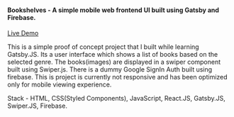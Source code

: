 <h4>Bookshelves - A simple mobile web frontend UI built using Gatsby and Firebase.</h4>
<p><a href="https://bookshelves-9cbe3.web.app">Live Demo</a></p>
This is a simple proof of concept project that I built while learning Gatsby.JS. Its a user interface which shows a list of books based on the selected genre.
The books(images) are displayed in a swiper component built using Swiper.js. There is a dummy Google SignIn Auth built using firebase.
This is project is currently not responsive and has been optimized only for mobile viewing experience.

Stack - HTML, CSS(Styled Components), JavaScript, React.JS, Gatsby.JS, Swiper.JS, Firebase.


              


